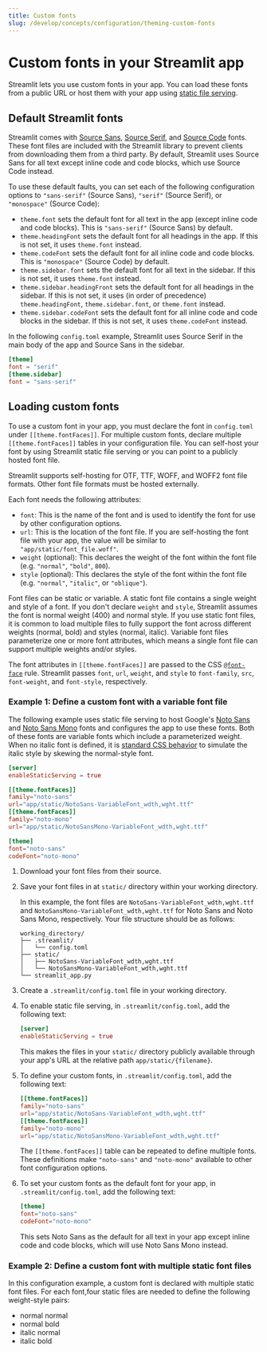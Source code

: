 ```yaml
---
title: Custom fonts
slug: /develop/concepts/configuration/theming-custom-fonts
---
```


# Custom fonts in your Streamlit app

Streamlit lets you use custom fonts in your app. You can load these fonts from a public URL or host them with your app using [static file serving](/develop/concepts/configuration/serving-static-files).

## Default Streamlit fonts

Streamlit comes with [Source Sans](https://fonts.adobe.com/fonts/source-sans), [Source Serif](https://fonts.adobe.com/fonts/source-serif), and [Source Code](https://fonts.adobe.com/fonts/source-code-pro) fonts. These font files are included with the Streamlit library to prevent clients from downloading them from a third party. By default, Streamlit uses Source Sans for all text except inline code and code blocks, which use Source Code instead.

To use these default faults, you can set each of the following configuration options to `"sans-serif"` (Source Sans), `"serif"` (Source Serif), or `"monospace"` (Source Code):

- `theme.font` sets the default font for all text in the app (except inline code and code blocks). This is `"sans-serif"` (Source Sans) by default.
- `theme.headingFont` sets the default font for all headings in the app. If this is not set, it uses `theme.font` instead.
- `theme.codeFont` sets the default font for all inline code and code blocks. This is `"monospace"` (Source Code) by default.
- `theme.sidebar.font` sets the default font for all text in the sidebar. If this is not set, it uses `theme.font` instead.
- `theme.sidebar.headingFront` sets the default font for all headings in the sidebar. If this is not set, it uses (in order of precedence) `theme.headingFont`, `theme.sidebar.font`, or `theme.font` instead.
- `theme.sidebar.codeFont` sets the default font for all inline code and code blocks in the sidebar. If this is not set, it uses `theme.codeFont` instead.

In the following `config.toml` example, Streamlit uses Source Serif in the main body of the app and Source Sans in the sidebar.

```toml
[theme]
font = "serif"
[theme.sidebar]
font = "sans-serif"
```

## Loading custom fonts

To use a custom font in your app, you must declare the font in `config.toml` under `[[theme.fontFaces]]`. For multiple custom fonts, declare multiple `[[theme.fontFaces]]` tables in your configuration file. You can self-host your font by using Streamlit static file serving or you can point to a publicly hosted font file.

<Important>

Streamlit supports self-hosting for OTF, TTF, WOFF, and WOFF2 font file formats. Other font file formats must be hosted externally.

</Important>

Each font needs the following attributes:

- `font`: This is the name of the font and is used to identify the font for use by other configuration options.
- `url`: This is the location of the font file. If you are self-hosting the font file with your app, the value will be similar to `"app/static/font_file.woff"`.
- `weight` (optional): This declares the weight of the font within the font file (e.g. `"normal"`, `"bold"`, `800`).
- `style` (optional): This declares the style of the font within the font file (e.g. `"normal"`, `"italic"`, or `"oblique"`).

<Note>

Font files can be static or variable. A static font file contains a single weight and style of a font. If you don't declare `weight` and `style`, Streamlit assumes the font is normal weight (400) and normal style. If you use static font files, it is common to load multiple files to fully support the font across different weights (normal, bold) and styles (normal, italic). Variable font files parameterize one or more font attributes, which means a single font file can support multiple weights and/or styles.

The font attributes in `[[theme.fontFaces]]` are passed to the CSS [`@font-face`](https://developer.mozilla.org/en-US/docs/Web/CSS/@font-face) rule. Streamlit passes `font`, `url`, `weight`, and `style` to `font-family`, `src`, `font-weight`, and `font-style`, respectively.

</Note>

### Example 1: Define a custom font with a variable font file

The following example uses static file serving to host Google's [Noto Sans](https://fonts.google.com/noto/specimen/Noto+Sans) and [Noto Sans Mono](https://fonts.google.com/noto/specimen/Noto+Sans+Mono) fonts and configures the app to use these fonts. Both of these fonts are variable fonts which include a parameterized weight. When no italic font is defined, it is [standard CSS behavior](https://developer.mozilla.org/en-US/docs/Web/CSS/font-style#italic) to simulate the italic style by skewing the normal-style font.

<Collapse title="Complete config.toml file" expanded={false}>

```toml
[server]
enableStaticServing = true

[[theme.fontFaces]]
family="noto-sans"
url="app/static/NotoSans-VariableFont_wdth,wght.ttf"
[[theme.fontFaces]]
family="noto-mono"
url="app/static/NotoSansMono-VariableFont_wdth,wght.ttf"

[theme]
font="noto-sans"
codeFont="noto-mono"
```

</Collapse>

1. Download your font files from their source.

1. Save your font files in at `static/` directory within your working directory.

   In this example, the font files are `NotoSans-VariableFont_wdth,wght.ttf` and `NotoSansMono-VariableFont_wdth,wght.ttf` for Noto Sans and Noto Sans Mono, respectively. Your file structure should be as follows:

   ```none
   working_directory/
   ├── .streamlit/
   │   └── config.toml
   ├── static/
   │   ├── NotoSans-VariableFont_wdth,wght.ttf
   │   └── NotoSansMono-VariableFont_wdth,wght.ttf
   └── streamlit_app.py
   ```

1. Create a `.streamlit/config.toml` file in your working directory.

1. To enable static file serving, in `.streamlit/config.toml`, add the following text:

   ```toml
   [server]
   enableStaticServing = true
   ```

   This makes the files in your `static/` directory publicly available through your app's URL at the relative path `app/static/{filename}`.

1. To define your custom fonts, in `.streamlit/config.toml`, add the following text:

   ```toml
   [[theme.fontFaces]]
   family="noto-sans"
   url="app/static/NotoSans-VariableFont_wdth,wght.ttf"
   [[theme.fontFaces]]
   family="noto-mono"
   url="app/static/NotoSansMono-VariableFont_wdth,wght.ttf"
   ```

   The `[[theme.fontFaces]]` table can be repeated to define multiple fonts. These definitions make `"noto-sans"` and `"noto-mono"` available to other font configuration options.

1. To set your custom fonts as the default font for your app, in `.streamlit/config.toml`, add the following text:

   ```toml
   [theme]
   font="noto-sans"
   codeFont="noto-mono"
   ```

   This sets Noto Sans as the default for all text in your app except inline code and code blocks, which will use Noto Sans Mono instead.

### Example 2: Define a custom font with multiple static font files

In this configuration example, a custom font is declared with multiple static font files. For each font,four static files are needed to define the following weight-style pairs:

- normal normal
- normal bold
- italic normal
- italic bold

```none

```

```toml


```
